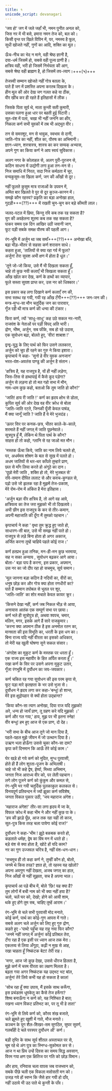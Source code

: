 ```yaml
---
title: १
unicode_script: devanagari
---
```

'जय हो' जग में जले जहाँ भी, नमन पुनीत अनल को,  
जिस नर में भी बसे, हमारा नमन तेज को, बल को।  
किसी वृन्त पर खिले विपिन में, पर, नमस्य है फूल,  
सुधी खोजते नहीं, गुणों का आदि, शक्ति का मूल।  

ऊँच-नीच का भेद न माने, वही श्रेष्ठ ज्ञानी है,  
दया-धर्म जिसमें हो, सबसे वही पूज्य प्राणी है।  
क्षत्रिय वही, भरी हो जिसमें निर्भयता की आग,  
सबसे श्रेष्ठ वही ब्राह्मण है, हो जिसमें तप-त्याग।+++(५)+++  

तेजस्वी सम्मान खोजते नहीं गोत्र बतला के,  
पाते हैं जग में प्रशस्ति अपना करतब दिखला के।  
हीन मूल की ओर देख जग गलत कहे या ठीक,  
वीर खींच कर ही रहते हैं इतिहासों में लीक।  

जिसके पिता सूर्य थे, माता कुन्ती सती कुमारी,  
उसका पलना हुआ धार पर बहती हुई पिटारी।  
सूत-वंश में पला, चखा भी नहीं जननि का क्षीर,  
निकला कर्ण सभी युवकों में तब भी अद्‌भुत वीर।  

तन से समरशूर, मन से भावुक, स्वभाव से दानी,  
जाति-गोत्र का नहीं, शील का, पौरुष का अभिमानी।  
ज्ञान-ध्यान, शस्त्रास्त्र, शास्त्र का कर सम्यक् अभ्यास,  
अपने गुण का किया कर्ण ने आप स्वयं सुविकास।  

अलग नगर के कोलाहल से, अलग पुरी-पुरजन से,  
कठिन साधना में उद्योगी लगा हुआ तन-मन से।  
निज समाधि में निरत, सदा निज कर्मठता में चूर,  
वन्यकुसुम-सा खिला कर्ण, जग की आँखों से दूर।  

नहीं फूलते कुसुम मात्र राजाओं के उपवन में,  
अमित बार खिलते वे पुर से दूर कुञ्ज-कानन में।  
समझे कौन रहस्य? प्रकृति का बड़ा अनोखा हाल,  
गुदड़ी+++(??)+++ में रखती चुन-चुन कर बड़े कीमती लाल।  

जलद-पटल में छिपा, किन्तु रवि कब तक रह सकता है?  
युग की अवहेलना शूरमा कब तक सह सकता है?  
पाकर समय एक दिन आखिर उठी जवानी जाग,  
फूट पड़ी सबके समक्ष पौरुष की पहली आग।  

रंग-भूमि में अर्जुन था जब समाँ+++(??)+++ अनोखा बाँधे,  
बढ़ा भीड़-भीतर से सहसा कर्ण शरासन साधे।  
कहता हुआ, 'तालियों से क्या रहा गर्व में फूल?  
अर्जुन! तेरा सुयश अभी क्षण में होता है धूल।'  

'तूने जो-जो किया, उसे मैं भी दिखला सकता हूँ,  
चाहे तो कुछ नयी कलाएँ भी सिखला सकता हूँ।  
आँख खोल कर देख, कर्ण के हाथों का व्यापार,  
फूले सस्ता सुयश प्राप्त कर, उस नर को धिक्कार।'  

इस प्रकार कह लगा दिखाने कर्ण कलाएँ रण की,  
सभा स्तब्ध रह गयी, गयी रह आँख टँगी+++(??)+++ जन-जन की।  
मन्त्र-मुग्ध-सा मौन चतुर्दिक् जन का पारावार,  
गूँज रही थी मात्र कर्ण की धन्वा की टंकार।  

फिरा कर्ण, त्यों 'साधु-साधु' कह उठे सकल नर-नारी,  
राजवंश के नेताओं पर पड़ी विपद् अति भारी।  
द्रोण, भीष्म, अर्जुन, सब फीके, सब हो रहे उदास,  
एक सुयोधन बढ़ा, बोलते हुए, 'वीर! शाबाश !'  

द्वन्द्व-युद्ध के लिए पार्थ को फिर उसने ललकारा,  
अर्जुन को चुप ही रहने का गुरु ने किया इशारा।  
कृपाचार्य ने कहा- 'सुनो हे वीर युवक अनजान'  
भरत-वंश-अवतंस पाण्डु की अर्जुन है संतान।  

'क्षत्रिय है, यह राजपुत्र है, यों ही नहीं लड़ेगा,  
जिस-तिस से हाथापाई में कैसे कूद पड़ेगा?  
अर्जुन से लड़ना हो तो मत गहो सभा में मौन,  
नाम-धाम कुछ कहो, बताओ कि तुम जाति हो कौन?'  

'जाति! हाय री जाति !' कर्ण का हृदय क्षोभ से डोला,  
कुपित सूर्य की ओर देख वह वीर क्रोध से बोला  
'जाति-जाति रटते, जिनकी पूँजी केवल पाषंड,  
मैं क्या जानूँ जाति ? जाति हैं ये मेरे भुजदंड।  

'ऊपर सिर पर कनक-छत्र, भीतर काले-के-काले,  
शरमाते हैं नहीं जगत् में जाति पूछनेवाले।  
सूत्रपुत्र हूँ मैं, लेकिन थे पिता पार्थ के कौन?  
साहस हो तो कहो, ग्लानि से रह जाओ मत मौन।  

'मस्तक ऊँचा किये, जाति का नाम लिये चलते हो,  
पर, अधर्ममय शोषण के बल से सुख में पलते हो।  
अधम जातियों से थर-थर काँपते तुम्हारे प्राण,  
छल से माँग लिया करते हो अंगूठे का दान।  
'पूछो मेरी जाति , शक्ति हो तो, मेरे भुजबल से'  
रवि-समान दीपित ललाट से और कवच-कुण्डल से,  
पढ़ो उसे जो झलक रहा है मुझमें तेज-प़काश,  
मेरे रोम-रोम में अंकित है मेरा इतिहास।  

'अर्जुन बङ़ा वीर क्षत्रिय है, तो आगे वह आवे,  
क्षत्रियत्व का तेज जरा मुझको भी तो दिखलावे।  
अभी छीन इस राजपुत्र के कर से तीर-कमान,  
अपनी महाजाति की दूँगा मैं तुमको पहचान।'  

कृपाचार्य ने कहा ' वृथा तुम क्रुद्ध हुए जाते हो,  
साधारण-सी बात, उसे भी समझ नहीं पाते हो।  
राजपुत्र से लड़े बिना होता हो अगर अकाज,  
अर्जित करना तुम्हें चाहिये पहले कोई राज।'  

कर्ण हतप्रभ हुआ तनिक, मन-ही-मन कुछ भरमाया,  
सह न सका अन्याय , सुयोधन बढ़कर आगे आया।  
बोला-' बड़ा पाप है करना, इस प्रकार, अपमान,  
उस नर का जो दीप रहा हो सचमुच, सूर्य समान।  

'मूल जानना बड़ा कठिन है नदियों का, वीरों का,  
धनुष छोड़ कर और गोत्र क्या होता रणधीरों का?  
पाते हैं सम्मान तपोबल से भूतल पर शूर,  
'जाति-जाति' का शोर मचाते केवल कायर क्रूर।  

'किसने देखा नहीं, कर्ण जब निकल भीड़ से आया,  
अनायास आतंक एक सम्पूर्ण सभा पर छाया।  
कर्ण भले ही सूत्रोपुत्र हो, अथवा श्वपच, चमार,  
मलिन, मगर, इसके आगे हैं सारे राजकुमार।  
'करना क्या अपमान ठीक है इस अनमोल रतन का,  
मानवता की इस विभूति का, धरती के इस धन का।  
बिना राज्य यदि नहीं वीरता का इसको अधिकार,  
तो मेरी यह खुली घोषणा सुने सकल संसार।  

'अंगदेश का मुकुट कर्ण के मस्तक पर धरता हूँ।  
एक राज्य इस महावीर के हित अर्पित करता हूँ।'  
रखा कर्ण के सिर पर उसने अपना मुकुट उतार,  
गूँजा रंगभूमि में दुर्योधन का जय-जयकार।  

कर्ण चकित रह गया सुयोधन की इस परम कृपा से,  
फूट पड़ा मारे कृतज्ञता के भर उसे भुजा से।  
दुर्योधन ने हृदय लगा कर कहा-'बन्धु! हो शान्त,  
मेरे इस क्षुद्रोपहार से क्यों होता उद्‌भ्रान्त?  

'किया कौन-सा त्याग अनोखा, दिया राज यदि तुझको!  
अरे, धन्य हो जायँ प्राण, तू ग्रहण करे यदि मुझको ।'  
कर्ण और गल गया,' हाय, मुझ पर भी इतना स्नेह!  
वीर बन्धु! हम हुए आज से एक प्राण, दो देह।  

'भरी सभा के बीच आज तूने जो मान दिया है,  
पहले-पहल मुझे जीवन में जो उत्थान दिया है।  
उऋण भला होऊँगा उससे चुका कौन-सा दाम?  
कृपा करें दिनमान कि आऊँ तेरे कोई काम।'  

घेर खड़े हो गये कर्ण को मुदित, मुग्ध पुरवासी,  
होते ही हैं लोग शूरता-पूजन के अभिलाषी।  
चाहे जो भी कहे द्वेष, ईर्ष्या, मिथ्या अभिमान,  
जनता निज आराध्य वीर को, पर लेती पहचान।  
लगे लोग पूजने कर्ण को कुंकुम और कमल से,  
रंग-भूमि भर गयी चतुर्दिक् पुलकाकुल कलकल से।  
विनयपूर्ण प्रतिवन्दन में ज्यों झुका कर्ण सविशेष,  
जनता विकल पुकार उठी, 'जय महाराज अंगेश।  

'महाराज अंगेश!' तीर-सा लगा हृदय में जा के,  
विफल क्रोध में कहा भीम ने और नहीं कुछ पा के।  
'हय की झाड़े पूँछ, आज तक रहा यही तो काज,  
सूत-पुत्र किस तरह चला पायेगा कोई राज?'  

दुर्योधन ने कहा-'भीम ! झूठे बकबक करते हो,  
कहलाते धर्मज्ञ, द्वेष का विष मन में धरते हो।  
बड़े वंश से क्या होता है, खोटे हों यदि काम?  
नर का गुण उज्जवल चरित्र है, नहीं वंश-धन-धान।  

'सचमुच ही तो कहा कर्ण ने, तुम्हीं कौन हो, बोलो,  
जनमे थे किस तरह? ज्ञात हो, तो रहस्य यह खोलो?  
अपना अवगुण नहीं देखता, अजब जगत् का हाल,  
निज आँखों से नहीं सुझता, सच है अपना भाल।  

कृपाचार्य आ पड़े बीच में, बोले 'छिः! यह क्या है?  
तुम लोगों में बची नाम को भी क्या नहीं हया है?  
चलो, चलें घर को, देखो; होने को आयी शाम,  
थके हुए होगे तुम सब, चाहिए तुम्हें आराम।'  

रंग-भूमि से चले सभी पुरवासी मोद मनाते,  
कोई कर्ण, पार्थ का कोई-गुण आपस में गाते।  
सबसे अलग चले अर्जुन को लिए हुए गुरु द्रोण,  
कहते हुए -'पार्थ! पहुँचा यह राहु नया फिर कौन?  
'जनमे नहीं जगत् में अर्जुन! कोई प्रतिबल तेरा,  
टँगा रहा है एक इसी पर ध्यान आज तक मेरा।  
एकलव्य से लिया अँगूठा, कढ़ी न मुख से आह,  
रखा चाहता हूँ निष्कंटक बेटा! तेरी राह।  

'मगर, आज जो कुछ देखा, उससे धीरज हिलता है,  
मुझे कर्ण में चरम वीरता का लक्षण मिलता है।  
बढ़ता गया अगर निष्कंटक यह उद्‌भट भट बांल,  
अर्जुन! तेरे लिये कभी यह हो सकता है काल!  

'सोच रहा हूँ क्या उपाय, मैं इसके साथ करूँगा,  
इस प्रचंडतम धूमकेतु का कैसे तेज हरूँगा?  
शिष्य बनाऊँगा न कर्ण को, यह निश्चित है बात;  
रखना ध्यान विकट प्रतिभट का, पर तू भी हे तात!'  

रंग-भूमि से लिये कर्ण को, कौरव शंख बजाते,  
चले झूमते हुए खुशी में गाते, मौज मनाते।  
कञ्चन के युग शैल-शिखर-सम सुगठित, सुघर सुवर्ण,  
गलबाँही दे चले परस्पर दुर्योधन औ' कर्ण।  

बड़ी तृप्ति के साथ सूर्य शीतल अस्ताचल पर से,  
चूम रहे थे अंग पुत्र का स्निग्ध-सुकोमल कर से।  
आज न था प्रिय उन्हें दिवस का समय सिद्ध अवसान,  
विरम गया क्षण एक क्षितिज पर गति को छोड़ विमान।  

और हाय, रनिवास चला वापस जब राजभवन को,  
सबके पीछे चली एक विकला मसोसती मन को।  
उजड़ गये हों स्वप्न कि जैसे हार गयी हो दाँव,  
नहीं उठाये भी उठ पाते थे कुन्ती के पाँव।